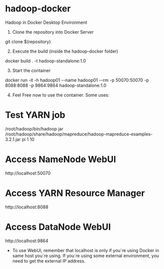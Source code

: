 # hadoop-docker
Hadoop in Docker Desktop Environment

1. Clone the repository into Docker Server

git clone $(repository)

2. Execute the build (inside the hadoop-docker folder)

docker build . -t hadoop-standalone:1.0

3. Start the container

docker run -it -h hadoop01 --name hadoop01 --rm -p 50070:50070 -p 8088:8088 -p 9864:9864 hadoop-standalone:1.0

4. Feel Free now to use the container. Some uses:

# Test YARN job
/root/hadoop/bin/hadoop jar /root/hadoop/share/hadoop/mapreduce/hadoop-mapreduce-examples-3.2.1.jar pi 1 10

# Access NameNode WebUI
http://localhost:50070

# Access YARN Resource Manager
http://localhost:8088

# Access DataNode WebUI
http://localhost:9864

* To use WebUI, remember that localhost is only if you´re using Docker in same host you´re using. If you´re using some external environment, you need to get the external IP address.